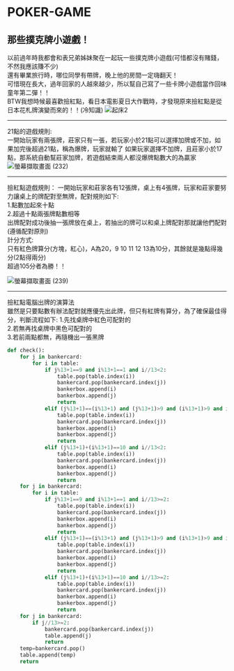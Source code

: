 # POKER-GAME
## 那些撲克牌小遊戲！
以前過年時我都會和表兄弟姊妹聚在一起玩一些撲克牌小遊戲(可惜都沒有賭錢，不然我應該賺不少)  
還有畢業旅行時，哪位同學有帶牌，晚上他的房間一定嗨翻天！  
可惜現在長大，過年回家的人越來越少，所以幫自己寫了一些卡牌小遊戲當作回味童年第二彈！！  
BTW我想時候最喜歡撿紅點，看日本電影夏日大作戰時，才發現原來撿紅點是從日本花札牌演變而來的！！(冷知識)
![起床2](https://user-images.githubusercontent.com/91367098/152663281-0b7ce3a5-2963-465a-a7ce-679766c4021b.png)
**********************************************************************************************************
21點的遊戲規則:  
一開始玩家有兩張牌，莊家只有一張，若玩家小於21點可以選擇加牌或不加，如果加完後超過21點，稱為爆牌，玩家就輸了
如果玩家選擇不加牌，且莊家小於17點，那系統自動幫莊家加牌，若遊戲結束兩人都沒爆牌點數大的為贏家   
![螢幕擷取畫面 (232)](https://user-images.githubusercontent.com/91367098/152663390-b7c07f1b-4ecd-4035-a832-a004e7b6fe26.png)
**********************************************************************************************************
撿紅點遊戲規則：
一開始玩家和莊家各有12張牌，桌上有4張牌，玩家和莊家要努力讓桌上的牌配對至無牌，配對規則如下:  
1.點數加起來十點  
2.超過十點兩張牌點數相等  
出牌配對成功後抽一張牌放在桌上，若抽出的牌可以和桌上牌配對那就讓他們配對(遵循配對原則)  
計分方式:  
只有紅色牌算分(方塊，紅心)，A為20，9 10 11 12 13為10分，其餘就是幾點得幾分(2點得兩分)  
超過105分者為勝！！  

![螢幕擷取畫面 (239)](https://user-images.githubusercontent.com/91367098/152663476-8511f04c-ff2c-410d-bcd7-d4faa6d07ab5.png)
**********************************************************************************************************
撿紅點電腦出牌的演算法  
雖然是只要點數有辦法配對就應優先出此牌，但只有紅牌有算分，為了確保最佳得分，判斷流程如下:
1.先找桌牌中紅色可配對的  
2.若無再找桌牌中黑色可配對的  
3.若前兩點都無，再隨機出一張黑牌
```.py
def check():
    for j in bankercard:
        for i in table:
            if j%13+1==9 and i%13+1==1 and i//13<2:
                table.pop(table.index(i))
                bankercard.pop(bankercard.index(j))
                bankerbox.append(i)
                bankerbox.append(j)
                return
            elif (j%13+1)==(i%13+1) and (j%13+1)>9 and (i%13+1)>9 and i//13<2:
                table.pop(table.index(i))
                bankercard.pop(bankercard.index(j))
                bankerbox.append(i)
                bankerbox.append(j)
                return
            elif (j%13+1)+(i%13+1)==10 and i//13<2:
                table.pop(table.index(i))
                bankercard.pop(bankercard.index(j))
                bankerbox.append(i)
                bankerbox.append(j)
                return
    for j in bankercard:
        for i in table:
            if j%13+1==9 and i%13+1==1 and i//13>=2:
                table.pop(table.index(i))
                bankercard.pop(bankercard.index(j))
                bankerbox.append(i)
                bankerbox.append(j)
                return
            elif (j%13+1)==(i%13+1) and (j%13+1)>9 and (i%13+1)>9 and i//13>=2:
                table.pop(table.index(i))
                bankercard.pop(bankercard.index(j))
                bankerbox.append(i)
                bankerbox.append(j)
                return
            elif (j%13+1)+(i%13+1)==10 and i//13>=2:
                table.pop(table.index(i))
                bankercard.pop(bankercard.index(j))
                bankerbox.append(i)
                bankerbox.append(j)
                return
    for j in bankercard:
        if j//13>=2:
            bankercard.pop(bankercard.index(j))
            table.append(j)
            return
    temp=bankercard.pop()
    table.append(temp)
    return
    
